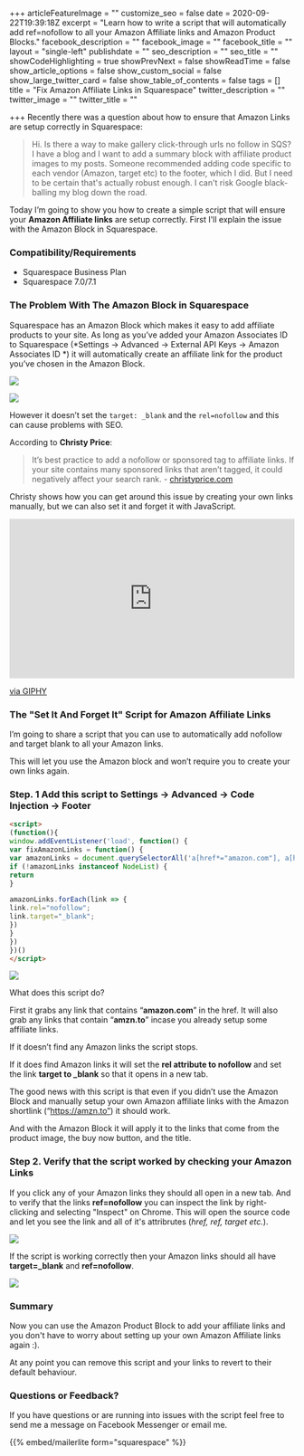 +++
articleFeatureImage = ""
customize_seo = false
date = 2020-09-22T19:39:18Z
excerpt = "Learn how to write a script that will automatically add ref=nofollow to all your Amazon Affiliate links and Amazon Product Blocks."
facebook_description = ""
facebook_image = ""
facebook_title = ""
layout = "single-left"
publishdate = ""
seo_description = ""
seo_title = ""
showCodeHighlighting = true
showPrevNext = false
showReadTime = false
show_article_options = false
show_custom_social = false
show_large_twitter_card = false
show_table_of_contents = false
tags = []
title = "Fix Amazon Affiliate Links in Squarespace"
twitter_description = ""
twitter_image = ""
twitter_title = ""

+++
Recently there was a question about how to ensure that Amazon Links are setup correctly in Squarespace:

> Hi. Is there a way to make gallery click-through urls no follow in SQS? I have a blog and I want to add a summary block with affiliate product images to my posts. Someone recommended adding code specific to each vendor (Amazon, target etc) to the footer, which I did. But I need to be certain that's actually robust enough. I can't risk Google black-balling my blog down the road.

Today I’m going to show you how to create a simple script that will ensure your **Amazon Affiliate links** are setup correctly. First I'll explain the issue with the Amazon Block in Squarespace.

### Compatibility/Requirements

* Squarespace Business Plan
* Squarespace 7.0/7.1

### The Problem With The Amazon Block in Squarespace

Squarespace has an Amazon Block which makes it easy to add affiliate products to your site. As long as you’ve added your Amazon Associates ID to Squarespace (*Settings -> Advanced -> External API Keys -> Amazon Associates ID *) it will automatically create an affiliate link for the product you’ve chosen in the Amazon Block.

![](/uploads/add-amazon-associates-id-2x.png)

![](/uploads/amazon-product-block-2x.png)

However it doesn’t set the `target: _blank` and the `rel=nofollow` and this can cause problems with SEO.

According to **Christy Price**:

> It’s best practice to add a nofollow or sponsored tag to affiliate links. If your site contains many sponsored links that aren’t tagged, it could negatively affect your search rank. - [christyprice.com](https://christyprice.com/squarespace-tips-tricks/how-to-add-affiliate-links-in-squarespace)

Christy shows how you can get around this issue by creating your own links manually, but we can also set it and forget it with JavaScript.

<div style="width:100%;height:0;padding-bottom:56%;position:relative;"><iframe src="https://giphy.com/embed/1hMjJILpxoWpQad37L" width="100%" height="100%" style="position:absolute" frameBorder="0" class="giphy-embed" allowFullScreen></iframe></div><p><a href="https://giphy.com/gifs/billy-mayes-1hMjJILpxoWpQad37L">via GIPHY</a></p>

### The "Set It And Forget It" Script for Amazon Affiliate Links

I’m going to share a script that you can use to automatically add nofollow and target blank to all your Amazon links.

This will let you use the Amazon block and won’t require you to create your own links again.

### Step. 1 Add this script to Settings -> Advanced -> Code Injection -> Footer

```html
<script>
(function(){
window.addEventListener('load', function() {
var fixAmazonLinks = function() {
var amazonLinks = document.querySelectorAll('a[href*="amazon.com"], a[href*="amzn.to"]');
if (!amazonLinks instanceof NodeList) {
return
}

amazonLinks.forEach(link => {
link.rel="nofollow"; 
link.target="_blank";
})
} 
})
})()
</script>
```

![](/uploads/amazon-links-in-script-2x.png)

What does this script do?

First it grabs any link that contains “**amazon.com**” in the href. It will also grab any links that contain “**amzn.to**” incase you already setup some affiliate links.

If it doesn’t find any Amazon links the script stops.

If it does find Amazon links it will set the **rel attribute to nofollow** and set the link **target to _blank** so that it opens in a new tab.

The good news with this script is that even if you didn’t use the Amazon Block and manually setup your own Amazon affiliate links with the Amazon shortlink (“https://amzn.to”) it should work.

And with the Amazon Block it will apply it to the links that come from the product image, the buy now button, and the title.

### Step 2. Verify that the script worked by checking your Amazon Links

If you click any of your Amazon links they should all open in a new tab. And to verify that the links **ref=nofollow** you can inspect the link by right-clicking and selecting "Inspect" on Chrome. This will open the source code and let you see the link and all of it's attribrutes (_href, ref, target etc._).

![](/uploads/inspect-element.png)

If the script is working correctly then your Amazon links should all have **target=_blank** and **ref=nofollow**.

![](/uploads/verify-referrer-copy.png)

### Summary

Now you can use the Amazon Product Block to add your affiliate links and you don't have to worry about setting up your own Amazon Affiliate links again :).

At any point you can remove this script and your links to revert to their default behaviour.

### Questions or Feedback?

If you have questions or are running into issues with the script feel free to send me a message on Facebook Messenger or email me.

{{% embed/mailerlite form="squarespace" %}}